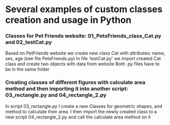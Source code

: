 <h1> Several examples of custom classes creation and usage in Python </h1>

<h3> Classes for Pet Friends website: 01_PetsFriends_class_Cat.py and 02_testCat.py </h3>
Based on PetFriends website we create new class Cat with attributes: name, sex, age (see file PetsFriends.py)
In file 'testCat.py' we import created Cat class and create two objects with data from website
Both .py files have to be in the same folder

<h3> Creating classes of different figures with calculate area method and then importing it into another script: 03_rectangle.py and 04_rectangle_2.py </h3>
In script 03_rectangle.py I create a new Classes for geometric shapes, and method to calculate their area.
I then import the newly created class to a new script 04_rectangle_2.py and call the calculate area method on it

